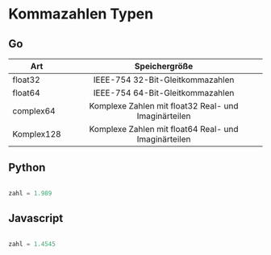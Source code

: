 # Kommazahlen Typen


## Go
| Art       | Speichergröße          | 
| ------------- |:-------------:|
|float32|IEEE-754 32-Bit-Gleitkommazahlen|
|float64|IEEE-754 64-Bit-Gleitkommazahlen|
|complex64|Komplexe Zahlen mit float32 Real- und Imaginärteilen|
|Komplex128|Komplexe Zahlen mit float64 Real- und Imaginärteilen|

## Python 

```python

zahl = 1.989

```

## Javascript

```javascript

zahl = 1.4545

```